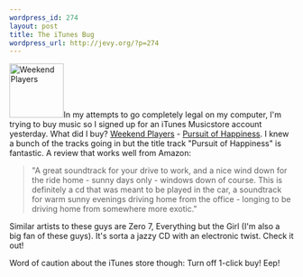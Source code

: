 ```yaml
--- 
wordpress_id: 274
layout: post
title: The iTunes Bug
wordpress_url: http://jevy.org/?p=274
---
```

<img width="96" height="96" class="alignleft" id="image314" alt="Weekend Players" src="http://jevy.org/wp-content/uploads/2006/04/B00008DKDC.01.LZZZZZZZ.thumbnail.jpg" />In my attempts to go completely legal on my computer, I'm trying to buy music so I signed up for an iTunes Musicstore account yesterday.  What did I buy?  <a href="http://en.wikipedia.org/wiki/Weekend_Players">Weekend Players</a> - <a href="http://www.amazon.ca/exec/obidos/ASIN/B00008DKDC/qid=1145917789/sr=8-1/ref=sr_8_xs_ap_i1_xgl/702-5923932-6057658">Pursuit of Happiness</a>.  I knew a bunch of the tracks going in but the title track "Pursuit of Happiness" is fantastic.  A review that works well from Amazon:
<blockquote>"A great soundtrack for your drive to work, and a nice wind down for the ride home - sunny days only - windows down of course. This is definitely a cd that was meant to be played in the car, a soundtrack for warm sunny evenings driving home from the office - longing to be driving home from somewhere more exotic."</blockquote>
Similar artists to these guys are Zero 7, Everything but the Girl (I'm also a big fan of these guys).  It's sorta a jazzy CD with an electronic twist.  Check it out!

Word of caution about the iTunes store though: Turn off 1-click buy!  Eep!
